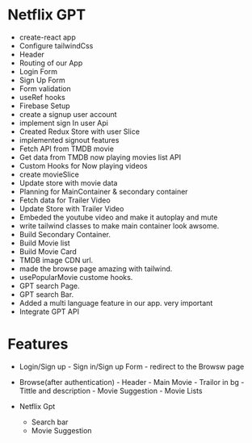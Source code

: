 
# Netflix GPT
- create-react app
- Configure tailwindCss
- Header
- Routing of our App
- Login Form
- Sign Up Form
- Form validation
- useRef hooks
- Firebase Setup
- create a signup user account
- implement sign In user Api
- Created Redux Store with user Slice
- implemented signout features
- Fetch API from TMDB movie
- Get data from TMDB now playing movies list API
- Custom Hooks for Now playing videos
- create movieSlice
- Update store with movie data
- Planning for MainContainer & secondary container
- Fetch data for Trailer Video
- Update Store with Trailer Video
- Embeded the youtube video and make it autoplay and mute
- write tailwind classes to make main container look awsome.
- Build Secondary Container.
- Build Movie list
- Build Movie Card
- TMDB image CDN url.
- made the browse page amazing with tailwind.
- usePopularMovie custome hooks.
- GPT search Page.
- GPT search Bar.
- Added a multi language feature in our app. very important 
- Integrate GPT API


# Features
- Login/Sign up 
      - Sign in/Sign up Form
      - redirect to the Browsw page
- Browse(after authentication)
      - Header
      - Main Movie
           - Trailor in bg
           - Tittle and description
           - Movie Suggestion
                - Movie Lists

- Netflix Gpt
     - Search bar
     - Movie Suggestion
